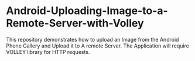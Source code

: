 # Android-Uploading-Image-to-a-Remote-Server-with-Volley
This repository demonstrates how to upload an Image from the Android Phone Gallery and Upload it to A remote Server. The Application will require VOLLEY library for HTTP requests.
